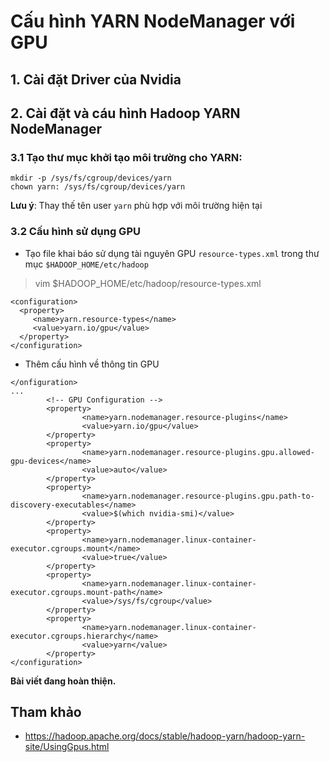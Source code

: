 # Cấu hình YARN NodeManager với GPU

## 1. Cài đặt Driver của Nvidia
## 2. Cài đặt và cáu hình Hadoop YARN NodeManager

### 3.1 Tạo thư mục khởi tạo môi trường cho YARN:

```
mkdir -p /sys/fs/cgroup/devices/yarn
chown yarn: /sys/fs/cgroup/devices/yarn
```

**Lưu ý**: Thay thế tên user `yarn` phù hợp với môi trường hiện tại

### 3.2 Cấu hình sử dụng GPU

- Tạo file khai báo sử dụng tài nguyên GPU `resource-types.xml` trong thư mục `$HADOOP_HOME/etc/hadoop`

> vim $HADOOP_HOME/etc/hadoop/resource-types.xml

```
<configuration>
  <property>
     <name>yarn.resource-types</name>
     <value>yarn.io/gpu</value>
  </property>
</configuration>
```

- Thêm cấu hình về thông tin GPU

```
</onfiguration>
...
        <!-- GPU Configuration -->
        <property>
                <name>yarn.nodemanager.resource-plugins</name>
                <value>yarn.io/gpu</value>
        </property>
        <property>
                <name>yarn.nodemanager.resource-plugins.gpu.allowed-gpu-devices</name>
                <value>auto</value>
        </property>
        <property>
                <name>yarn.nodemanager.resource-plugins.gpu.path-to-discovery-executables</name>
                <value>$(which nvidia-smi)</value>
        </property>
        <property>
                <name>yarn.nodemanager.linux-container-executor.cgroups.mount</name>
                <value>true</value>
        </property>
        <property>
                <name>yarn.nodemanager.linux-container-executor.cgroups.mount-path</name>
                <value>/sys/fs/cgroup</value>
        </property>
        <property>
                <name>yarn.nodemanager.linux-container-executor.cgroups.hierarchy</name>
                <value>yarn</value>
        </property>
</configuration>
```

**Bài viết đang hoàn thiện.**

## Tham khảo
- https://hadoop.apache.org/docs/stable/hadoop-yarn/hadoop-yarn-site/UsingGpus.html
